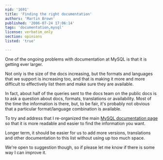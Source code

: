 ```yaml
---
nid: '1691'
title: 'Finding the right documentation'
authors: 'Martin Brown'
published: '2006-07-24 17:06:14'
tags: 'documentation,mysql'
license: verbatim_only
section: opinions
listed: 'true'

---
```

One of the ongoing problems with documentation at MySQL is that it is getting ever larger. 

Not only is the size of the docs increasing, but the formats and languages that we support is increasing too, and that is making it more and more difficult to effectively list them and make sure they are available. 

In fact, about half of the queries sent to the docs team on the public docs is to ask a question about docs, formats, translations or availability. Most of the time the information is there, but, to be fair, it's probably not obvious that a particular format/language combination is available. 

To try and address that I re-organized the main [MySQL documentation page](http://dev.mysql.com/doc/) so that it is more readable and easier to find the information you want. 

Longer term, it should be easier for us to add more versions, translations and other documentation to this list without using up too much space. 

We're open to suggestion though, so if please let me know if there is some way I can improve it. 

